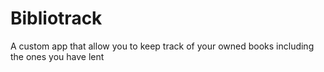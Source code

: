 # Bibliotrack
A custom app that allow you to keep track of your owned books including the ones you have lent

